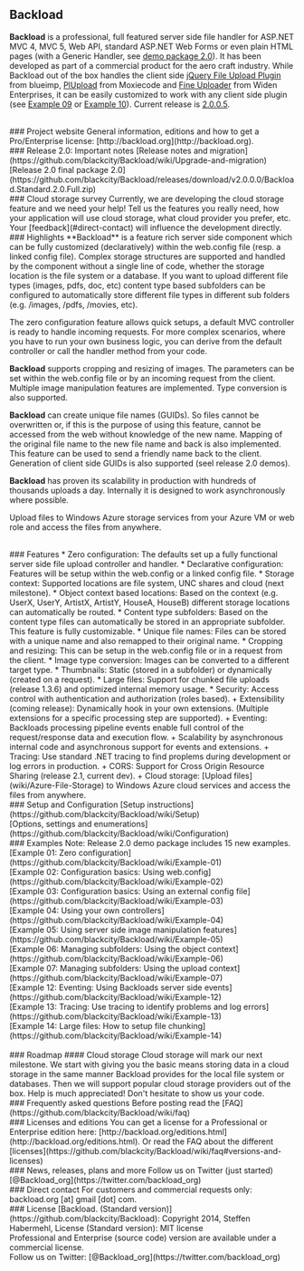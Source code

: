 ## Backload
**Backload** is a professional, full featured server side file handler for ASP.NET MVC 4, MVC 5, Web API, standard ASP.NET Web Forms or even plain HTML pages (with a Generic Handler, see [demo package 2.0](https://github.com/blackcity/Backload/releases/download/v.2.0.0.0/Backload.Standard.2.0.Full.zip)). It has been developed as part of a commercial product for the aero craft industry. 
While Backload out of the box handles the client side [jQuery File Upload Plugin](https://github.com/blueimp/jQuery-File-Upload) from blueimp, [PlUpload](https://github.com/moxiecode/plupload) from Moxiecode and [Fine Uploader](http://fineuploader.com/) from Widen Enterprises, it can be easily customized to work with any client side plugin (see [Example 09](https://github.com/blackcity/Backload/wiki/Example-10) or [Example 10](https://github.com/blackcity/Backload/wiki/Example-10)). Current release is [2.0.0.5](http://www.nuget.org/packages/Backload/).

<br />
### Project website
General information, editions and how to get a Pro/Enterprise license:
[http://backload.org](http://backload.org). 

<br />
### Release 2.0: Important notes 
[Release notes and migration](https://github.com/blackcity/Backload/wiki/Upgrade-and-migration)<br />
[Release 2.0 final package 2.0](https://github.com/blackcity/Backload/releases/download/v2.0.0.0/Backload.Standard.2.0.Full.zip)

<br />
### Cloud storage survey
Currently, we are developing the cloud storage feature and we need your help! Tell us the features you really need, how your application will use cloud storage, what cloud provider you prefer, etc. Your [feedback](#direct-contact) will influence the development directly. 
<!--For example, Are you developing against a central cloud storage  central cloud storage for all users or -->

<br />
### Highlights
**Backload** is a feature rich server side component which can be fully customized (declaratively) within the web.config file (resp. a linked config file). Complex storage structures are supported and handled by the component without a single line of code, whether the storage location is the file system or a database. If you want to upload different file types (images, pdfs, doc, etc) content type based subfolders can be configured to automatically store different file types in different sub folders (e.g. /images, /pdfs, /movies, etc).

The zero configuration feature allows quick setups, a default MVC controller is ready to handle incoming requests. For more complex scenarios, where you have to run your own business logic, you can derive from the default controller or call the handler method from your code. 

**Backload** supports cropping and resizing of images. The parameters can be set within the web.config file or by an incoming request from the client. Multiple image manipulation features are implemented. Type conversion is also supported.

**Backload** can create unique file names (GUIDs). So files cannot be overwritten or, if this is the purpose of using this feature, cannot be accessed from the web without knowledge of the new name. Mapping of the original file name to the new file name and back is also implemented. This feature can be used to send a friendly name back to the client. Generation of client side GUIDs is also supported (seel release 2.0 demos). 

**Backload** has proven its scalability in production with hundreds of thousands uploads a day. Internally it is designed to work asynchronously where possible.

Upload files to Windows Azure storage services from your Azure VM or web role and access the files from anywhere.

<br />
### Features
* Zero configuration: The defaults set up a fully functional server side file upload controller and handler.
* Declarative configuration: Features will be setup within the web.config or a linked config file.
* Storage context: Supported locations are file system, UNC shares and cloud (next milestone).
* Object context based locations: Based on the context (e.g. UserX, UserY, ArtistX, ArtistY, HouseA, HouseB) different storage locations can automatically be routed.
* Content type subfolders: Based on the content type files can automatically be stored in an appropriate subfolder. This feature is fully customizable.
* Unique file names: Files can be stored with a unique name and also remapped to their original name.
* Cropping and resizing: This can be setup in the web.config file or in a request from the client.
* Image type conversion: Images can be converted to a different target type.
* Thumbnails: Static (stored in a subfolder) or dynamically (created on a request). 
* Large files: Support for chunked file uploads (release 1.3.6) and optimized internal memory usage.
* Security: Access control with authentication and authorization (roles based).
+ Extensibility (coming release): Dynamically hook in your own extensions. (Multiple extensions for a specific processing step are supported).
+ Eventing: Backloads processing pipeline events enable full control of the request/response data and execution flow.
+ Scalability by asynchronous internal code and asynchronous support for events and extensions.
+ Tracing: Use standard .NET tracing to find proplems during development or log errors in production.
+ CORS: Support for Cross Origin Resource Sharing (release 2.1, current dev).
+ Cloud storage: [Upload files](wiki/Azure-File-Storage) to Windows Azure cloud services and access the files from anywhere.

<br />
### Setup and Configuration
[Setup instructions](https://github.com/blackcity/Backload/wiki/Setup)<br />
[Options, settings and enumerations](https://github.com/blackcity/Backload/wiki/Configuration)

<br />
### Examples
Note: Release 2.0 demo package includes 15 new examples.<br />
[Example 01: Zero configuration](https://github.com/blackcity/Backload/wiki/Example-01)<br />
[Example 02: Configuration basics: Using web.config](https://github.com/blackcity/Backload/wiki/Example-02)<br />
[Example 03: Configuration basics: Using an external config file](https://github.com/blackcity/Backload/wiki/Example-03)<br />
[Example 04: Using your own controllers](https://github.com/blackcity/Backload/wiki/Example-04)<br />
[Example 05: Using server side image manipulation features](https://github.com/blackcity/Backload/wiki/Example-05)<br />
[Example 06: Managing subfolders: Using the object context](https://github.com/blackcity/Backload/wiki/Example-06)<br />
[Example 07: Managing subfolders: Using the upload context](https://github.com/blackcity/Backload/wiki/Example-07)<br />
[Example 12: Eventing: Using Backloads server side events](https://github.com/blackcity/Backload/wiki/Example-12)<br />
[Example 13: Tracing: Use tracing to identify problems and log errors](https://github.com/blackcity/Backload/wiki/Example-13)<br />
[Example 14: Large files: How to setup file chunking](https://github.com/blackcity/Backload/wiki/Example-14)<br />

<br />
### Roadmap
#### Cloud storage
Cloud storage will mark our next milestone. We start with giving you the basic means storing data in a cloud storage in the same manner Backload provides for the local file system or databases. Then we will support popular cloud storage providers out of the box. Help is much appreciated! Don't hesitate to show us your code. 

<br />
### Frequently asked questions
Before posting read the [FAQ](https://github.com/blackcity/Backload/wiki/faq)

<br />
### Licenses and editions
You can get a license for a Professional or Enterprise edition here: [http://backload.org/editions.html](http://backload.org/editions.html). 
Or read the FAQ about the different [licenses](https://github.com/blackcity/Backload/wiki/faq#versions-and-licenses)

<br />
### News, releases, plans and more
Follow us on Twitter (just started) [@Backload_org](https://twitter.com/backload_org)

<br />
### Direct contact
For customers and commercial requests only: backload.org [at] gmail [dot] com.

<br />
### License
[Backload. (Standard version)](https://github.com/blackcity/Backload): Copyright 2014, Steffen Habermehl, License (Standard version): MIT license<br />
Professional and Enterprise (source code) version are available under a commercial license.<br/>
Follow us on Twitter: [@Backload_org](https://twitter.com/backload_org)

